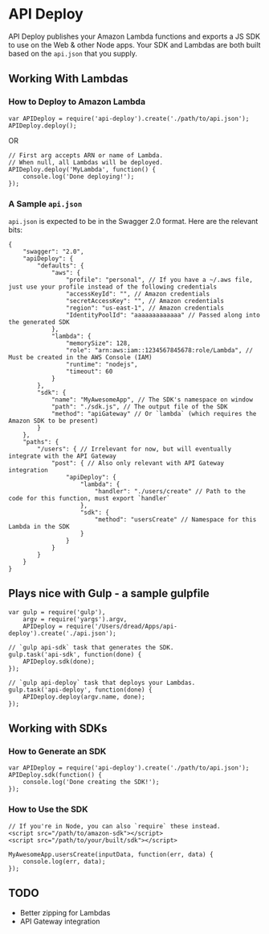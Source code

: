 # API Deploy

API Deploy publishes your Amazon Lambda functions and exports a JS SDK to use on the Web & other Node apps. Your SDK and Lambdas are both built based on the `api.json` that you supply.

## Working With Lambdas

### How to Deploy to Amazon Lambda

```
var APIDeploy = require('api-deploy').create('./path/to/api.json');
APIDeploy.deploy();
```

OR

```
// First arg accepts ARN or name of Lambda.
// When null, all Lambdas will be deployed.
APIDeploy.deploy('MyLambda', function() {
    console.log('Done deploying!');
});
```

### A Sample `api.json`

`api.json` is expected to be in the Swagger 2.0 format. Here are the relevant bits:

```
{
    "swagger": "2.0",
    "apiDeploy": {
        "defaults": {
            "aws": {
                "profile": "personal", // If you have a ~/.aws file, just use your profile instead of the following credentials
                "accessKeyId": "", // Amazon credentials
                "secretAccessKey": "", // Amazon credentials
                "region": "us-east-1", // Amazon credentials
                "IdentityPoolId": "aaaaaaaaaaaaa" // Passed along into the generated SDK
            },
            "lambda": {
                "memorySize": 128,
                "role": "arn:aws:iam::1234567845678:role/Lambda", // Must be created in the AWS Console (IAM)
                "runtime": "nodejs",
                "timeout": 60
            }
        },
        "sdk": {
            "name": "MyAwesomeApp", // The SDK's namespace on window
            "path": "./sdk.js", // The output file of the SDK
            "method": "apiGateway" // Or `lambda` (which requires the Amazon SDK to be present)
        }
    },
    "paths": {
        "/users": { // Irrelevant for now, but will eventually integrate with the API Gateway
            "post": { // Also only relevant with API Gateway integration
                "apiDeploy": {
                    "lambda": {
                        "handler": "./users/create" // Path to the code for this function, must export `handler`
                    },
                    "sdk": {
                        "method": "usersCreate" // Namespace for this Lambda in the SDK
                    }
                }
            }
        }
    }
}
```

## Plays nice with Gulp - a sample gulpfile

```
var gulp = require('gulp'),
    argv = require('yargs').argv,
    APIDeploy = require('/Users/dread/Apps/api-deploy').create('./api.json');

// `gulp api-sdk` task that generates the SDK.
gulp.task('api-sdk', function(done) {
    APIDeploy.sdk(done);
});

// `gulp api-deploy` task that deploys your Lambdas.
gulp.task('api-deploy', function(done) {
    APIDeploy.deploy(argv.name, done);
});
```

## Working with SDKs

### How to Generate an SDK

```
var APIDeploy = require('api-deploy').create('./path/to/api.json');
APIDeploy.sdk(function() {
    console.log('Done creating the SDK!');
});
```

### How to Use the SDK

```
// If you're in Node, you can also `require` these instead.
<script src="/path/to/amazon-sdk"></script>
<script src="/path/to/your/built/sdk"></script>

MyAwesomeApp.usersCreate(inputData, function(err, data) {
    console.log(err, data);
});
```

## TODO
- Better zipping for Lambdas
- API Gateway integration
